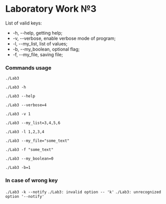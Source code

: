 # Laboratory Work №3

List of valid keys:
+ -h, --help, getting help;
+ -v, --verbose, enable verbose mode of program;
+ -l, --my_list, list of values;
+ -b, --my_boolean, optional flag;
+ -f, --my_file, saving file;

### Commands usage
`./Lab3`

`./Lab3 -h`

`./Lab3 --help`

`./Lab3 --verbose=4`

`./Lab3 -v 1`

`./Lab3 --my_list=3,4,5,6`

`./Lab3 -l 1,2,3,4`

`./Lab3 --my_file="some_text"`

`./Lab3 -f "some_text"`

`./Lab3 --my_boolean=0`

`./Lab3 -b=1`

### In case of wrong key
`./Lab3 -k --notify`
`./Lab3: invalid option -- 'k'`
`./Lab3: unrecognized option '--notify'`
